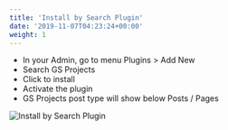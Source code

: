 ```yaml
---
title: 'Install by Search Plugin'
date: '2019-11-07T04:23:24+00:00'
weight: 1
---
```


- In your Admin, go to menu Plugins > Add New
- Search GS Projects
- Click to install
- Activate the plugin
- GS Projects post type will show below Posts / Pages

![Install by Search Plugin](../images/Install_by_Search_GS_Projects_Plugin.png)